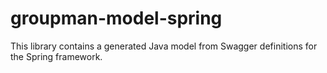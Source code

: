 # groupman-model-spring

This library contains a generated Java model from Swagger definitions for the Spring framework.